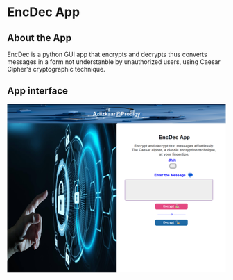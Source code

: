 # EncDec App

## About the App
EncDec is a python GUI app that encrypts and decrypts thus converts messages in a form not understanble by unauthorized users, using Caesar Cipher's cryptographic technique.

## App interface
![App Interface](static/interface.png)


